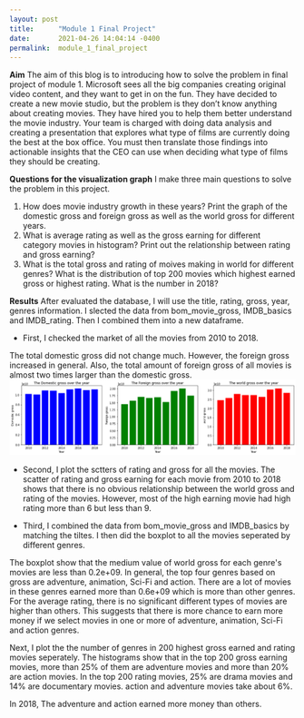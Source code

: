 ```yaml
---
layout: post
title:      "Module 1 Final Project"
date:       2021-04-26 14:04:14 -0400
permalink:  module_1_final_project
---
```


**Aim**
The aim of this blog is to introducing how to solve the problem in final project of module 1. Microsoft sees all the big companies creating original video content, and they want to get in on the fun. They have decided to create a new movie studio, but the problem is they don’t know anything about creating movies. They have hired you to help them better understand the movie industry. Your team is charged with doing data analysis and creating a presentation that explores what type of films are currently doing the best at the box office. You must then translate those findings into actionable insights that the CEO can use when deciding what type of films they should be creating.

**Questions for the visualization graph**
I make three main questions to solve the problem in this project.
1.  How does movie industry growth in these years? Print the graph of the domestic gross and foreign gross as well as the world gross for different years.
2. What is average rating as well as the gross earning for different category movies in histogram? Print out the relationship between rating and gross earning?
3. What is the total gross and rating of moives making in world for different genres? What is the distribution of top 200 movies which highest earned gross or highest rating. What is the number in 2018?


**Results**
After evaluated the database, I will use the title, rating, gross, year, genres information. I slected the data from bom_movie_gross, IMDB_basics and IMDB_rating. Then I combined them into a new dataframe. 

* First, I checked the market of all the movies from 2010 to 2018.

The total domestic gross did not change much. However, the foreign gross increased in general. Also, the total amount of foreign gross of all movies is almost two times larger than the domestic gross.
![](https://raw.githubusercontent.com/sachenl/dsc-mod-1-project-v2-1-online-ds-sp-000/main/picture/fig1.png)

* Second, I plot the sctters of rating and gross for all the movies. 
The scatter of rating and gross earning for each movie from 2010 to 2018 shows that there is no obvious relationship between the world gross and rating of the movies. However, most of the high earning movie had high rating more than 6 but less than 9.

* Third, I combined the data from bom_movie_gross and IMDB_basics by matching the tiltes. I then did the boxplot to all the movies seperated by different genres. 

The boxplot show that the medium value of world gross for each genre's movies are less than 0.2e+09. In general, the top four genres based on gross are adventure, animation, Sci-Fi and action. There are a lot of movies in these genres earned more than 0.6e+09 which is more than other genres. For the average rating, there is no significant different types of movies are higher than others. This suggests that there is more chance to earn more money if we select movies in one or more of adventure, animation, Sci-Fi and action genres.

Next, I plot the the number of genres in 200 highest gross earned and rating movies seperately. 
The histograms show that in the top 200 gross earning movies, more than 25% of them are adventure movies and more than 20% are action movies. In the top 200 rating movies, 25% are drama movies and 14% are documentary movies. action and adventure movies take about 6%.

In 2018,  The adventure and action earned more money than others.





